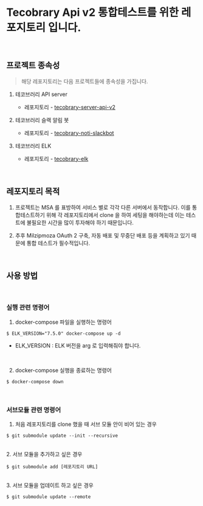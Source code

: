 # Tecobrary Api v2 통합테스트를 위한 레포지토리 입니다.

<br>

## 프로젝트 종속성

> 해당 레포지토리는 다음 프로젝트들에 종속성을 가집니다.

1. 테코브러리 API server
    * 레포지토리 - [tecobrary-server-api-v2](https://github.com/milzipmoza-developers/tecobrary-server-api-v2)

2. 테코브러리 슬랙 알림 봇
    * 레포지토리 - [tecobrary-noti-slackbot](https://github.com/milzipmoza-developers/tecobrary-noti-slackbot)

3. 테코브러리 ELK
    * 레포지토리 - [tecobrary-elk](https://github.com/milzipmoza-developers/tecobrary-elk)    
<br>

## 레포지토리 목적

1. 프로젝트는 MSA 를 표방하여 서비스 별로 각각 다른 서버에서 동작합니다. 이를 통합테스트하기 위해 각 레포지토리에서 clone 을 하여 세팅을 해야하는데 이는 테스트에 불필요한 시간을 많이 투자해야 하기 때문입니다.

2. 추후 Milzipmoza OAuth 2 구축, 자동 배포 및 무중단 배포 등을 계획하고 있기 때문에 통합 테스트가 필수적입니다.

<br>

## 사용 방법

<br>

### 실행 관련 명령어

1. docker-compose 파일을 실행하는 명령어
```shell script
$ ELK_VERSION="7.5.0" docker-compose up -d
```
- ELK_VERSION : ELK 버전을 arg 로 입력해줘야 합니다.

<br>

2. docker-compose 실행을 종료하는 명령어
```shell script
$ docker-compose down
```

<br>

### 서브모듈 관련 명령어

1. 처음 레포지토리를 clone 했을 때 서브 모듈 안이 비어 있는 경우

```shell script
$ git submodule update --init --recursive
```

<br>
2. 서브 모듈을 추가하고 싶은 경우

```shell script
$ git submodule add [레포지토리 URL]
```
<br>
3. 서브 모듈을 업데이트 하고 싶은 경우

```shell script
$ git submodule update --remote
```